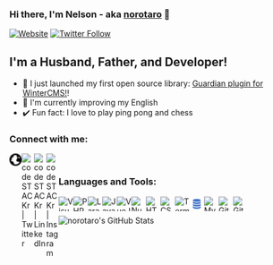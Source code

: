 ### Hi there, I'm Nelson - aka [norotaro][website] 👋

[![Website](https://img.shields.io/website?label=nelson.otazo.com.py&style=for-the-badge&url=https%3A%2F%2Fnelson.otazo.com.py)](website)
[![Twitter Follow](https://img.shields.io/twitter/follow/norotaro_dev?color=1DA1F2&logo=twitter&style=for-the-badge)](https://twitter.com/intent/follow?original_referer=https%3A%2F%2Fgithub.com%2Fnorotaro&screen_name=norotaro_dev)

## I'm a Husband, Father, and Developer!

- :rocket: I just launched my first open source library: [Guardian plugin for WinterCMS!][guardian-plugin]!
- :seedling: I'm currently improving my English
- :heavy_check_mark: Fun fact: I love to play ping pong and chess

### Connect with me:

[<img align="left" alt="codeSTACKr.com" width="22px" src="https://raw.githubusercontent.com/iconic/open-iconic/master/svg/globe.svg" />][website]
[<img align="left" alt="codeSTACKr | Twitter" width="22px" src="https://cdn.jsdelivr.net/npm/simple-icons@v3/icons/twitter.svg" />][twitter]
[<img align="left" alt="codeSTACKr | LinkedIn" width="22px" src="https://cdn.jsdelivr.net/npm/simple-icons@v3/icons/linkedin.svg" />][linkedin]
[<img align="left" alt="codeSTACKr | Instagram" width="22px" src="https://cdn.jsdelivr.net/npm/simple-icons@v3/icons/instagram.svg" />][instagram]

<br />

### Languages and Tools:

[<img align="left" alt="Visual Studio Code" width="26px" height="26px" src="https://github.com/get-icon/geticon/raw/master/icons/visual-studio-code.svg" />][visualstudio]
[<img align="left" alt="PHP" width="26px" height="26px" src="https://github.com/get-icon/geticon/raw/master/icons/php-alt.svg" />][php]
[<img align="left" alt="Laravel" width="26px" height="26px" src="https://github.com/get-icon/geticon/raw/master/icons/laravel.svg" />][laravel]
[<img align="left" alt="JavaScript" width="26px" height="26px" src="https://github.com/get-icon/geticon/raw/master/icons/javascript.svg" />][javascript]
[<img align="left" alt="VueJS" width="26px" height="26px" src="https://github.com/get-icon/geticon/raw/master/icons/vue.svg" />][vue]
[<img align="left" alt="NuxtJS" width="26px" height="26px" src="https://github.com/get-icon/geticon/raw/master/icons/nuxt-icon.svg" />][nuxt]
[<img align="left" alt="HTML5" width="26px" height="26px" src="https://github.com/get-icon/geticon/raw/master/icons/html-5.svg" />][html]
[<img align="left" alt="CSS3" width="26px" height="26px" src="https://github.com/get-icon/geticon/raw/master/icons/css-3.svg" />][css]
[<img align="left" alt="Terminal" width="26px" height="26px" src="https://github.com/get-icon/geticon/raw/master/icons/terminal.svg" />][iterm2]
[<img align="left" alt="SQL" width="26px" height="26px" src="https://raw.githubusercontent.com/github/explore/80688e429a7d4ef2fca1e82350fe8e3517d3494d/topics/sql/sql.png" />][sql]
[<img align="left" alt="MySQL" width="26px" height="26px" src="https://github.com/get-icon/geticon/raw/master/icons/mysql.svg" />][mysql]
[<img align="left" alt="Git" width="26px" height="26px" src="https://github.com/get-icon/geticon/raw/master/icons/git-icon.svg" />][git]
[<img align="left" alt="GitHub" width="26px" height="26px" src="https://github.com/get-icon/geticon/raw/master/icons/github-icon.svg" />][github]

<br />
<br />

<img align="left" alt="norotaro's GitHub Stats" src="https://github-readme-stats.vercel.app/api?username=norotaro&show_icons=true&hide_border=true&theme=nord" />

[website]: https://nelson.otazo.com.py
[guardian-plugin]: https://github.com/norotaro/wn-guardian-plugin
[twitter]: https://twitter.com/norotaro_dev
[linkedin]: https://www.linkedin.com/in/nelson-otazo/
[instagram]: https://www.instagram.com/nelsonotazo/
[visualstudio]: https://code.visualstudio.com/
[php]: https://www.php.net/
[javascript]: https://www.javascript.com/
[html]: https://developer.mozilla.org/docs/Web/HTML
[css]: https://developer.mozilla.org/docs/Learn/CSS
[laravel]: https://laravel.com/
[vue]: https://vuejs.org/
[nuxt]: https://nuxtjs.org/
[iterm2]: https://iterm2.com/
[sql]: https://developer.mozilla.org/docs/Glossary/SQL
[mysql]: https://www.mysql.com/
[git]: https://git-scm.com/
[github]: https://github.com/